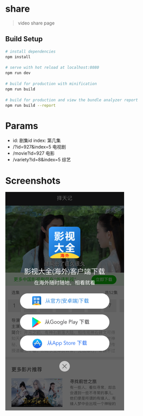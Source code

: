 
# share

> video share page

## Build Setup

``` bash
# install dependencies
npm install

# serve with hot reload at localhost:8080
npm run dev

# build for production with minification
npm run build

# build for production and view the bundle analyzer report
npm run build --report
```

# Params

*  id: 剧集id   index: 第几集
*  /?id=927&index=5  电视剧
*  /movie?id=927          电影
*  /variety?id=8&index=5  综艺

# Screenshots

![](./screenshots2.png)

